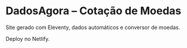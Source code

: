 # DadosAgora – Cotação de Moedas

Site gerado com Eleventy, dados automáticos e conversor de moedas.

Deploy no Netlify.